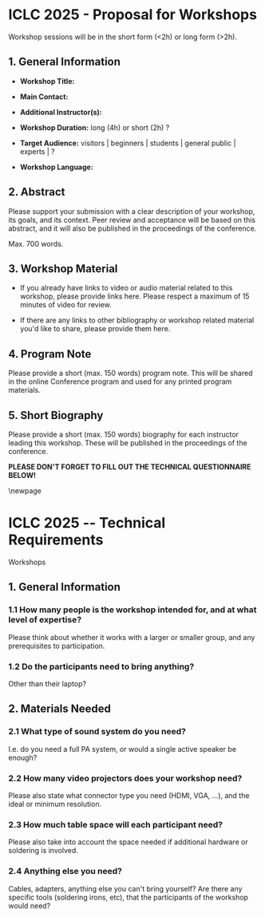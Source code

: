 # ICLC 2025 - Proposal for Workshops

Workshop sessions will be in the short form (<2h) or long form (>2h).

## 1. General Information

-   **Workshop Title:**

-   **Main Contact:**

-   **Additional Instructor(s):**

-   **Workshop Duration:** long (4h) or short (2h) ?

-   **Target Audience:** visitors \| beginners \| students \| general
    public \| experts \| ?

-   **Workshop Language:**

## 2. Abstract

Please support your submission with a clear description of your workshop, its goals, and its context. Peer review and acceptance will be based on this abstract, and it will also be published in the proceedings of the conference.

Max. 700 words.

## 3. Workshop Material

- If you already have links to video or audio material related to this workshop, please provide links here. Please respect a maximum of 15 minutes of video for review.

- If there are any links to other bibliography or workshop related material you'd like to share, please provide them here.

## 4. Program Note

Please provide a short (max. 150 words) program note. This will be shared in the online Conference program and used for any printed program materials.

## 5. Short Biography

Please provide a short (max. 150 words) biography for each instructor leading this workshop. These will be published in the proceedings of the conference.

**PLEASE DON'T FORGET TO FILL OUT THE TECHNICAL QUESTIONNAIRE BELOW!**

\newpage

# ICLC 2025 -- Technical Requirements

Workshops

## 1. General Information

### 1.1 How many people is the workshop intended for, and at what level of expertise?

Please think about whether it works with a larger or smaller group, and any prerequisites to participation.

### 1.2 Do the participants need to bring anything?

Other than their laptop?

## 2. Materials Needed

### 2.1 What type of sound system do you need?

I.e. do you need a full PA system, or would a single active speaker be enough?

### 2.2 How many video projectors does your workshop need?

Please also state what connector type you need (HDMI, VGA, ...), and the ideal or minimum resolution.

### 2.3 How much table space will each participant need?

Please also take into account the space needed if additional hardware or soldering is involved.

### 2.4 Anything else you need?

Cables, adapters, anything else you can't bring yourself? Are there any specific tools (soldering irons, etc), that the participants of the workshop would need?
